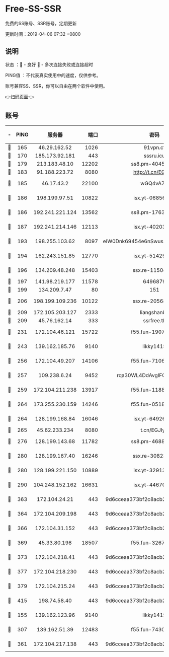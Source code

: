 # Free-SS-SSR

免费的SS账号、SSR账号，定期更新

更新时间：2019-04-06 07:32 +0800

## 说明

状态     ：🙂 - 良好 🙁 - 多次连接失败或连接超时

PING值   ：不代表真实使用中的速度，仅供参考。

账号兼容SS、SSR，你可以自由在两个软件中使用。

👉[扫码页面](https://liesauer.github.io/Free-SS-SSR/)👈

## 账号

|-|PING|服务器|端口|密码|加密方式|区域|
|:----:|:----:|:-----:|-----:|:----:|:----:|:----:|
|🙂|165|46.29.162.52|1026|91vpn.cf|rc4-md5|RU|
|🙂|170|185.173.92.181|443|sssru.icu|rc4-md5|RU|
|🙂|179|213.183.48.10|12202|ss8.pm-40455231|rc4-md5|RU|
|🙂|183|91.188.223.72|8080|http://t.cn/EGJIyrl|rc4-md5|RU|
|🙂|185|46.17.43.2|22100|wGQ4vA7D|aes-256-gcm|RU|
|🙂|186|198.199.97.51|10822|isx.yt-06856161|aes-256-cfb|US|
|🙂|186|192.241.221.124|13562|ss8.pm-17637421|aes-256-cfb|US|
|🙂|187|192.241.214.146|12113|isx.yt-40203662|aes-256-cfb|US|
|🙂|193|198.255.103.62|8097|eIW0Dnk69454e6nSwuspv9DmS201tQ0D|aes-256-cfb|US|
|🙂|194|162.243.151.85|12770|isx.yt-51425905|aes-256-cfb|US|
|🙂|196|134.209.48.248|15403|ssx.re-11504634|aes-256-cfb|US|
|🙂|197|141.98.219.177|11578|6496879|chacha20|US|
|🙂|199|134.209.7.47|80|151|chacha20|US|
|🙂|206|198.199.109.236|10122|ssx.re-20568805|aes-256-cfb|US|
|🙂|209|172.105.203.127|2333|liangshanbo|chacha20|JP|
|🙂|209|45.76.162.14|333|ssrfree.tk|rc4|SG|
|🙂|231|172.104.46.121|15722|f55.fun-19071189|aes-256-cfb|SG|
|🙂|243|139.162.185.76|9140|likky1415|aes-256-cfb|DE|
|🙂|256|172.104.49.207|14106|f55.fun-71064831|aes-256-cfb|SG|
|🙂|257|109.238.6.24|9452|rqa30WL4DdAvgIFG6Fs3znzTa|aes-256-cfb|FR|
|🙂|259|172.104.211.238|13917|f55.fun-11889830|aes-256-cfb|US|
|🙂|264|173.255.230.159|14246|f55.fun-05182149|aes-256-cfb|US|
|🙂|264|128.199.168.84|16046|isx.yt-64926766|aes-256-cfb|SG|
|🙂|265|45.62.233.234|8080|t.cn/EGJIyrl|rc4-md5|CA|
|🙂|276|128.199.143.68|11782|ss8.pm-46888146|aes-256-cfb|SG|
|🙂|280|128.199.167.40|16246|ssx.re-30823019|aes-256-cfb|SG|
|🙂|280|128.199.221.150|10889|isx.yt-32913473|aes-256-cfb|SG|
|🙂|290|104.248.152.162|16631|isx.yt-44670176|aes-256-cfb|SG|
|🙂|363|172.104.24.21|443|9d6cceaa373bf2c8acb22e60b6a58be6|aes-256-cfb|US|
|🙂|364|172.104.209.198|443|9d6cceaa373bf2c8acb22e60b6a58be6|aes-256-cfb|US|
|🙂|366|172.104.31.152|443|9d6cceaa373bf2c8acb22e60b6a58be6|aes-256-cfb|US|
|🙂|369|45.33.80.198|18507|f55.fun-32675560|aes-256-cfb|US|
|🙂|373|172.104.218.41|443|9d6cceaa373bf2c8acb22e60b6a58be6|aes-256-cfb|US|
|🙂|377|172.104.218.230|443|9d6cceaa373bf2c8acb22e60b6a58be6|aes-256-cfb|US|
|🙂|379|172.104.215.24|443|9d6cceaa373bf2c8acb22e60b6a58be6|aes-256-cfb|US|
|🙂|415|198.74.58.40|443|9d6cceaa373bf2c8acb22e60b6a58be6|aes-256-cfb|US|
|🙂|155|139.162.123.96|9140|likky1415|aes-256-cfb|JP|
|🙂|307|139.162.51.39|12483|f55.fun-74303824|aes-256-cfb|SG|
|🙂|361|172.104.217.138|443|9d6cceaa373bf2c8acb22e60b6a58be6|aes-256-cfb|US|
